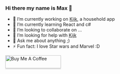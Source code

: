 ### Hi there my name is Max 👋

- 🔭 I’m currently working on [Kijk](https://github.com/maxstue/kijk), a household app
- 🌱 I’m currently learning React and c#
- 👯 I’m looking to collaborate on ...
- 🤔 I’m looking for help with [Kijk](https://github.com/maxstue/kijk)
- 💬 Ask me about anything ;)
- ⚡ Fun fact: I love Star wars and Marvel :D


<a href="https://www.buymeacoffee.com/maxStuempfl" target="_blank"><img src="https://www.buymeacoffee.com/assets/img/custom_images/orange_img.png" alt="Buy Me A Coffee" style="height: 41px !important;width: 174px !important;box-shadow: 0px 3px 2px 0px rgba(190, 190, 190, 0.5) !important;-webkit-box-shadow: 0px 3px 2px 0px rgba(190, 190, 190, 0.5) !important;" ></a>
